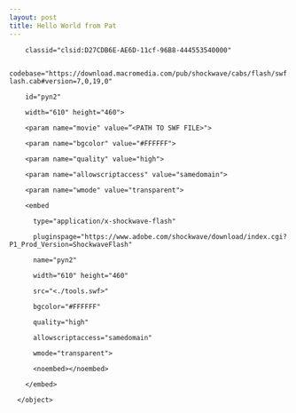 ```yaml
---
layout: post
title: Hello World from Pat
---
```

<html>
      <object

        classid="clsid:D27CDB6E-AE6D-11cf-96B8-444553540000"

        codebase="https://download.macromedia.com/pub/shockwave/cabs/flash/swflash.cab#version=7,0,19,0"

        id="pyn2"

        width="610" height="460">

        <param name="movie" value=”<PATH TO SWF FILE>">

        <param name="bgcolor" value="#FFFFFF">

        <param name="quality" value="high">

        <param name="allowscriptaccess" value="samedomain">

        <param name="wmode" value="transparent">

        <embed

          type="application/x-shockwave-flash"

          pluginspage="https://www.adobe.com/shockwave/download/index.cgi?P1_Prod_Version=ShockwaveFlash"

          name="pyn2"

          width="610" height="460"

          src="<./tools.swf>"

          bgcolor="#FFFFFF"

          quality="high"

          allowscriptaccess="samedomain"

          wmode="transparent">

          <noembed></noembed>

        </embed>

      </object>
 </html>